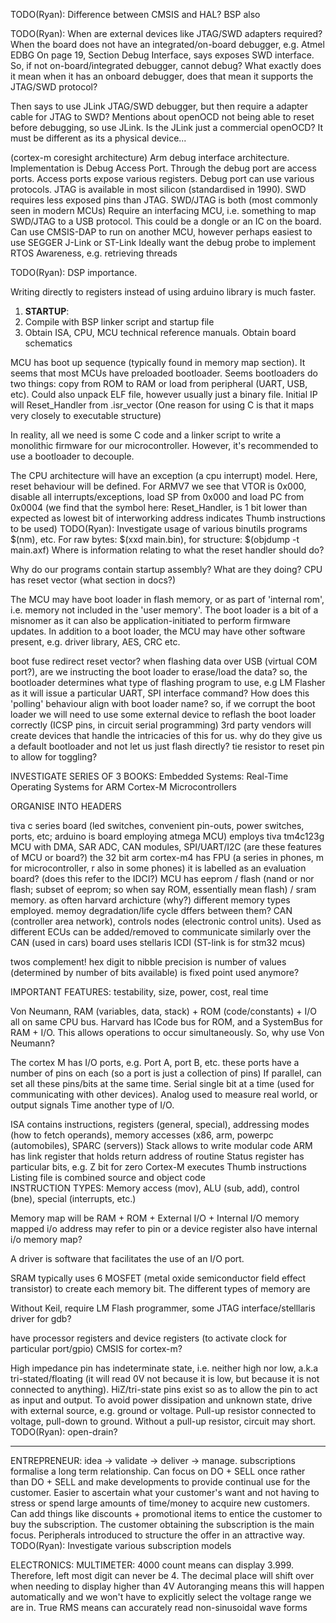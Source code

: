 TODO(Ryan): Difference between CMSIS and HAL? BSP also

TODO(Ryan): When are external devices like JTAG/SWD adapters required?
When the board does not have an integrated/on-board debugger, e.g. Atmel EDBG
On page 19, Section Debug Interface, says exposes SWD interface. 
So, if not on-board/integrated debugger, cannot debug? What exactly does it mean when it has
an onboard debugger, does that mean it supports the JTAG/SWD protocol?

Then says to use JLink JTAG/SWD debugger, but then require a adapter cable for JTAG to SWD?
Mentions about openOCD not being able to reset before debugging, so use JLink. 
Is the JLink just a commercial openOCD? It must be different as its a physical device...

(cortex-m coresight architecture)
Arm debug interface architecture. Implementation is Debug Access Port.
Through the debug port are access ports. Access ports expose various registers. 
Debug port can use various protocols. 
JTAG is available in most silicon (standardised in 1990). SWD requires less exposed pins
than JTAG. SWD/JTAG is both (most commonly seen in modern MCUs)
Require an interfacing MCU, i.e. something to map SWD/JTAG to a USB protocol. This could be
a dongle or an IC on the board. Can use CMSIS-DAP to run on another MCU, however perhaps
easiest to use SEGGER J-Link or ST-Link
Ideally want the debug probe to implement RTOS Awareness, e.g. retrieving threads  

TODO(Ryan): DSP importance.

Writing directly to registers instead of using arduino library is much faster.

1. **STARTUP**:
  1. Compile with BSP linker script and startup file
  2. Obtain ISA, CPU, MCU technical reference manuals.
     Obtain board schematics

MCU has boot up sequence (typically found in memory map section). It seems
that most MCUs have preloaded bootloader. 
Seems bootloaders do two things: copy from ROM to RAM or load from
peripheral (UART, USB, etc). Could also unpack ELF file, however usually just
a binary file.
Initial IP will Reset_Handler from .isr_vector
(One reason for using C is that it maps very closely to executable structure)

In reality, all we need is some C code and a linker script to write a
monolithic firmware for our microcontroller. However, it's recommended to
use a bootloader to decouple.

The CPU architecture will have an exception (a cpu interrupt) model.
Here, reset behaviour will be defined.
For ARMV7 we see that VTOR is 0x000, disable all interrupts/exceptions,
load SP from 0x000 and load PC from 0x0004 (we find that the symbol here:
Reset_Handler, is 1 bit lower than expected as lowest bit of interworking 
address indicates Thumb instructions to be used)
TODO(Ryan): Investigate usage of various binutils programs $(nm), etc. 
For raw bytes: $(xxd main.bin), for structure: $(objdump -t main.axf)
Where is information relating to what the reset handler should do?


Why do our programs contain startup assembly? What are they doing?
CPU has reset vector (what section in docs?)

The MCU may have boot loader in flash memory, or as part of 'internal rom',
i.e. memory not included in the 'user memory'. The boot loader is a bit of a
misnomer as it can also be application-initiated to perform firmware updates.
In addition to a boot loader, the MCU may have other software present, e.g.
driver library, AES, CRC etc. 


boot fuse redirect reset vector?
when flashing data over USB (virtual COM port?), are we instructing the boot
loader to erase/load the data?
so, the bootloader determines what type of flashing program to use, e.g LM
Flasher as it will issue a particular UART, SPI interface command? How does
this 'polling' behaviour align with boot loader name?
so, if we corrupt the boot loader we will need to use some external device to
reflash the boot loader correctly (ICSP pins, in circuit serial programming)
3rd party vendors will create devices that handle the intricacies of this for
us. why do they give us a default bootloader and not let us just flash
directly?
tie resistor to reset pin to allow for toggling?



INVESTIGATE SERIES OF 3 BOOKS: Embedded Systems: Real-Time Operating Systems for ARM Cortex-M Microcontrollers

ORGANISE INTO HEADERS

tiva c series board (led switches, convenient pin-outs, power switches, ports,
etc; arduino is board employing atmega MCU) employs tiva tm4c123g MCU with
DMA, SAR ADC, CAN modules, SPI/UART/I2C (are these features of MCU or board?)
the 32 bit arm cortex-m4 has FPU (a series in phones, m for microcontroller, r
also in some phones)
it is labelled as an evaluation board? (does this refer to the IDCI?)
MCU has eeprom / flash (nand or nor flash; subset of eeprom; so when say ROM,
essentially mean flash) / sram memory.
as often harvard archicture (why?) different memory types employed.
memoy degradation/life cycle dffers between them?
CAN (controller area network), controls nodes (electronic control units). Used
as different ECUs can be added/removed to communicate similarly over the CAN
(used in cars)
board uses stellaris ICDI (ST-link is for stm32 mcus)

twos complement!
hex digit to nibble
precision is number of values (determined by number of bits available)
is fixed point used anymore?

IMPORTANT FEATURES: testability, size, power, cost, real time 

Von Neumann, RAM (variables, data, stack) + ROM (code/constants) + I/O all on same CPU bus.
Harvard has ICode bus for ROM, and a SystemBus for RAM + I/O. This allows
operations to occur simultaneously. So, why use Von Neumann?

The cortex M has I/O ports, e.g. Port A, port B, etc. these ports have a number
of pins on each (so a port is just a collection of pins) 
If parallel, can set all these pins/bits at the same time.
Serial single bit at a time (used for communicating with other devices).
Analog used to measure real world, or output signals
Time another type of I/O.

ISA contains instructions, registers (general, special), addressing modes (how to fetch
operands), memory accesses (x86, arm, powerpc (automobiles), SPARC (servers)) 
Stack allows to write modular code
ARM has link register that holds return address of routine
Status register has particular bits, e.g. Z bit for zero 
Cortex-M executes Thumb instructions
Listing file is combined source and object code  
INSTRUCTION TYPES:
Memory access (mov), ALU (sub, add), control (bne), special (interrupts, etc.)

Memory map will be RAM + ROM + External I/O + Internal I/O
memory mapped i/o address may refer to pin or a device register
also have internal i/o memory map?

A driver is software that facilitates the use of an I/O port.

SRAM typically uses 6 MOSFET (metal oxide semiconductor field effect
transistor) to create each memory bit. The different types of memory are

Without Keil, require LM Flash programmer, some JTAG interface/stelllaris
driver for gdb?

have processor registers and device registers (to activate clock for particular port/gpio)
CMSIS for cortex-m?

High impedance pin has indeterminate state, i.e. neither high nor low, a.k.a
tri-stated/floating (it will read 0V not because it is low, but because it is not connected to anything). 
HiZ/tri-state pins exist so as to allow the pin to act as input and output.
To avoid power dissipation and unknown state, drive with external source, e.g. ground or voltage.
Pull-up resistor connected to voltage, pull-down to ground.
Without a pull-up resistor, circuit may short.
TODO(Ryan): open-drain?


-------------------------------------------------------------------------------------------------------------------------------
ENTREPRENEUR:
idea -> validate -> deliver -> manage.
subscriptions formalise a long term relationship. Can focus on DO + SELL once rather than
DO + SELL and make developments to provide continual use for the customer.
Easier to ascertain what your customer's want and not having to stress or
spend large amounts of time/money to acquire new customers.
Can add things like discounts + promotional items to entice the customer to
buy the subscription. The customer obtaining the subscription is the main
focus. Peripherals introduced to structure the offer in an attractive way.
TODO(Ryan): Investigate various subscription models

ELECTRONICS:
MULTIMETER:
4000 count means can display 3.999. Therefore, left most digit can never be 4.
The decimal place will shift over when needing to display higher than 4V
Autoranging means this will happen automatically and we won't have to
explicitly select the voltage range we are in.
True RMS means can accurately read non-sinusoidal wave forms
